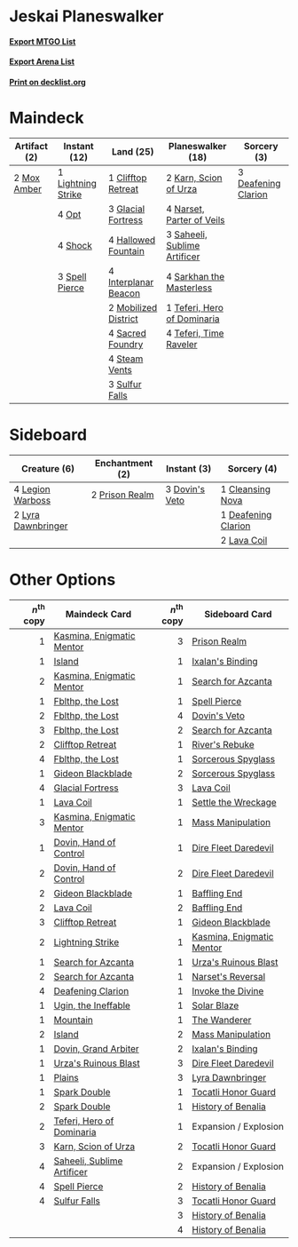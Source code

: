 # Jeskai Planeswalker

#### [Export MTGO List](../collection/Jeskai%20Planeswalker/Jeskai%20Planeswalker.txt)
#### [Export Arena List](../collection/Jeskai%20Planeswalker/Jeskai%20Planeswalker_arena.txt)
#### [Print on decklist.org](http://decklist.org/?deckmain=1%09Clifftop%20Retreat%0A3%09Deafening%20Clarion%0A3%09Glacial%20Fortress%0A4%09Hallowed%20Fountain%0A4%09Interplanar%20Beacon%0A2%09Karn,%20Scion%20of%20Urza%0A1%09Lightning%20Strike%0A2%09Mobilized%20District%0A2%09Mox%20Amber%0A4%09Narset,%20Parter%20of%20Veils%0A4%09Opt%0A4%09Sacred%20Foundry%0A3%09Saheeli,%20Sublime%20Artificer%0A4%09Sarkhan%20the%20Masterless%0A4%09Shock%0A3%09Spell%20Pierce%0A4%09Steam%20Vents%0A3%09Sulfur%20Falls%0A1%09Teferi,%20Hero%20of%20Dominaria%0A4%09Teferi,%20Time%20Raveler&deckside=1%09Cleansing%20Nova%0A1%09Deafening%20Clarion%0A3%09Dovin's%20Veto%0A2%09Lava%20Coil%0A4%09Legion%20Warboss%0A2%09Lyra%20Dawnbringer%0A2%09Prison%20Realm)
# Maindeck

|                                     Artifact (2)                                     |                                        Instant (12)                                         |                                           Land (25)                                           |                                           Planeswalker (18)                                           |                                         Sorcery (3)                                          |
|--------------------------------------------------------------------------------------|---------------------------------------------------------------------------------------------|-----------------------------------------------------------------------------------------------|-------------------------------------------------------------------------------------------------------|----------------------------------------------------------------------------------------------|
|2 [Mox Amber](http://gatherer.wizards.com/Pages/Card/Details.aspx?multiverseid=443112)|1 [Lightning Strike](http://gatherer.wizards.com/Pages/Card/Details.aspx?multiverseid=383299)|1 [Clifftop Retreat](http://gatherer.wizards.com/Pages/Card/Details.aspx?multiverseid=443127)  |2 [Karn, Scion of Urza](http://gatherer.wizards.com/Pages/Card/Details.aspx?multiverseid=442889)       |3 [Deafening Clarion](http://gatherer.wizards.com/Pages/Card/Details.aspx?multiverseid=452915)|
|                                                                                      |4 [Opt](http://gatherer.wizards.com/Pages/Card/Details.aspx?multiverseid=442948)             |3 [Glacial Fortress](http://gatherer.wizards.com/Pages/Card/Details.aspx?multiverseid=190562)  |4 [Narset, Parter of Veils](http://gatherer.wizards.com/Pages/Card/Details.aspx?multiverseid=460988)   |                                                                                              |
|                                                                                      |4 [Shock](http://gatherer.wizards.com/Pages/Card/Details.aspx?multiverseid=129732)           |4 [Hallowed Fountain](http://gatherer.wizards.com/Pages/Card/Details.aspx?multiverseid=97071)  |3 [Saheeli, Sublime Artificer](http://gatherer.wizards.com/Pages/Card/Details.aspx?multiverseid=461161)|                                                                                              |
|                                                                                      |3 [Spell Pierce](http://gatherer.wizards.com/Pages/Card/Details.aspx?multiverseid=425876)    |4 [Interplanar Beacon](http://gatherer.wizards.com/Pages/Card/Details.aspx?multiverseid=461174)|4 [Sarkhan the Masterless](http://gatherer.wizards.com/Pages/Card/Details.aspx?multiverseid=461070)    |                                                                                              |
|                                                                                      |                                                                                             |2 [Mobilized District](http://gatherer.wizards.com/Pages/Card/Details.aspx?multiverseid=461176)|1 [Teferi, Hero of Dominaria](http://gatherer.wizards.com/Pages/Card/Details.aspx?multiverseid=443095) |                                                                                              |
|                                                                                      |                                                                                             |4 [Sacred Foundry](http://gatherer.wizards.com/Pages/Card/Details.aspx?multiverseid=405106)    |4 [Teferi, Time Raveler](http://gatherer.wizards.com/Pages/Card/Details.aspx?multiverseid=461148)      |                                                                                              |
|                                                                                      |                                                                                             |4 [Steam Vents](http://gatherer.wizards.com/Pages/Card/Details.aspx?multiverseid=405109)       |                                                                                                       |                                                                                              |
|                                                                                      |                                                                                             |3 [Sulfur Falls](http://gatherer.wizards.com/Pages/Card/Details.aspx?multiverseid=443135)      |                                                                                                       |                                                                                              |


# Sideboard

|                                        Creature (6)                                         |                                     Enchantment (2)                                     |                                       Instant (3)                                       |                                         Sorcery (4)                                          |
|---------------------------------------------------------------------------------------------|-----------------------------------------------------------------------------------------|-----------------------------------------------------------------------------------------|----------------------------------------------------------------------------------------------|
|4 [Legion Warboss](http://gatherer.wizards.com/Pages/Card/Details.aspx?multiverseid=452859)  |2 [Prison Realm](http://gatherer.wizards.com/Pages/Card/Details.aspx?multiverseid=460953)|3 [Dovin's Veto](http://gatherer.wizards.com/Pages/Card/Details.aspx?multiverseid=461120)|1 [Cleansing Nova](http://gatherer.wizards.com/Pages/Card/Details.aspx?multiverseid=447145)   |
|2 [Lyra Dawnbringer](http://gatherer.wizards.com/Pages/Card/Details.aspx?multiverseid=442914)|                                                                                         |                                                                                         |1 [Deafening Clarion](http://gatherer.wizards.com/Pages/Card/Details.aspx?multiverseid=452915)|
|                                                                                             |                                                                                         |                                                                                         |2 [Lava Coil](http://gatherer.wizards.com/Pages/Card/Details.aspx?multiverseid=452858)        |


# Other Options

|*n*<sup>th</sup> copy|                                            Maindeck Card                                            |*n*<sup>th</sup> copy|                                           Sideboard Card                                           |
|--------------------:|-----------------------------------------------------------------------------------------------------|--------------------:|----------------------------------------------------------------------------------------------------|
|                    1|[Kasmina, Enigmatic Mentor](http://gatherer.wizards.com/Pages/Card/Details.aspx?multiverseid=460983) |                    3|[Prison Realm](http://gatherer.wizards.com/Pages/Card/Details.aspx?multiverseid=460953)             |
|                    1|[Island](http://gatherer.wizards.com/Pages/Card/Details.aspx?multiverseid=439857)                    |                    1|[Ixalan's Binding](http://gatherer.wizards.com/Pages/Card/Details.aspx?multiverseid=435168)         |
|                    2|[Kasmina, Enigmatic Mentor](http://gatherer.wizards.com/Pages/Card/Details.aspx?multiverseid=460983) |                    1|[Search for Azcanta](http://gatherer.wizards.com/Pages/Card/Details.aspx?multiverseid=435226)       |
|                    1|[Fblthp, the Lost](http://gatherer.wizards.com/Pages/Card/Details.aspx?multiverseid=460977)          |                    1|[Spell Pierce](http://gatherer.wizards.com/Pages/Card/Details.aspx?multiverseid=425876)             |
|                    2|[Fblthp, the Lost](http://gatherer.wizards.com/Pages/Card/Details.aspx?multiverseid=460977)          |                    4|[Dovin's Veto](http://gatherer.wizards.com/Pages/Card/Details.aspx?multiverseid=461120)             |
|                    3|[Fblthp, the Lost](http://gatherer.wizards.com/Pages/Card/Details.aspx?multiverseid=460977)          |                    2|[Search for Azcanta](http://gatherer.wizards.com/Pages/Card/Details.aspx?multiverseid=435226)       |
|                    2|[Clifftop Retreat](http://gatherer.wizards.com/Pages/Card/Details.aspx?multiverseid=443127)          |                    1|[River's Rebuke](http://gatherer.wizards.com/Pages/Card/Details.aspx?multiverseid=435223)           |
|                    4|[Fblthp, the Lost](http://gatherer.wizards.com/Pages/Card/Details.aspx?multiverseid=460977)          |                    1|[Sorcerous Spyglass](http://gatherer.wizards.com/Pages/Card/Details.aspx?multiverseid=435407)       |
|                    1|[Gideon Blackblade](http://gatherer.wizards.com/Pages/Card/Details.aspx?multiverseid=463943)         |                    2|[Sorcerous Spyglass](http://gatherer.wizards.com/Pages/Card/Details.aspx?multiverseid=435407)       |
|                    4|[Glacial Fortress](http://gatherer.wizards.com/Pages/Card/Details.aspx?multiverseid=190562)          |                    3|[Lava Coil](http://gatherer.wizards.com/Pages/Card/Details.aspx?multiverseid=452858)                |
|                    1|[Lava Coil](http://gatherer.wizards.com/Pages/Card/Details.aspx?multiverseid=452858)                 |                    1|[Settle the Wreckage](http://gatherer.wizards.com/Pages/Card/Details.aspx?multiverseid=435186)      |
|                    3|[Kasmina, Enigmatic Mentor](http://gatherer.wizards.com/Pages/Card/Details.aspx?multiverseid=460983) |                    1|[Mass Manipulation](http://gatherer.wizards.com/Pages/Card/Details.aspx?multiverseid=457186)        |
|                    1|[Dovin, Hand of Control](http://gatherer.wizards.com/Pages/Card/Details.aspx?multiverseid=461156)    |                    1|[Dire Fleet Daredevil](http://gatherer.wizards.com/Pages/Card/Details.aspx?multiverseid=439756)     |
|                    2|[Dovin, Hand of Control](http://gatherer.wizards.com/Pages/Card/Details.aspx?multiverseid=461156)    |                    2|[Dire Fleet Daredevil](http://gatherer.wizards.com/Pages/Card/Details.aspx?multiverseid=439756)     |
|                    2|[Gideon Blackblade](http://gatherer.wizards.com/Pages/Card/Details.aspx?multiverseid=463943)         |                    1|[Baffling End](http://gatherer.wizards.com/Pages/Card/Details.aspx?multiverseid=439658)             |
|                    2|[Lava Coil](http://gatherer.wizards.com/Pages/Card/Details.aspx?multiverseid=452858)                 |                    2|[Baffling End](http://gatherer.wizards.com/Pages/Card/Details.aspx?multiverseid=439658)             |
|                    3|[Clifftop Retreat](http://gatherer.wizards.com/Pages/Card/Details.aspx?multiverseid=443127)          |                    1|[Gideon Blackblade](http://gatherer.wizards.com/Pages/Card/Details.aspx?multiverseid=463943)        |
|                    2|[Lightning Strike](http://gatherer.wizards.com/Pages/Card/Details.aspx?multiverseid=383299)          |                    1|[Kasmina, Enigmatic Mentor](http://gatherer.wizards.com/Pages/Card/Details.aspx?multiverseid=460983)|
|                    1|[Search for Azcanta](http://gatherer.wizards.com/Pages/Card/Details.aspx?multiverseid=435226)        |                    1|[Urza's Ruinous Blast](http://gatherer.wizards.com/Pages/Card/Details.aspx?multiverseid=442927)     |
|                    2|[Search for Azcanta](http://gatherer.wizards.com/Pages/Card/Details.aspx?multiverseid=435226)        |                    1|[Narset's Reversal](http://gatherer.wizards.com/Pages/Card/Details.aspx?multiverseid=460989)        |
|                    4|[Deafening Clarion](http://gatherer.wizards.com/Pages/Card/Details.aspx?multiverseid=452915)         |                    1|[Invoke the Divine](http://gatherer.wizards.com/Pages/Card/Details.aspx?multiverseid=442910)        |
|                    1|[Ugin, the Ineffable](http://gatherer.wizards.com/Pages/Card/Details.aspx?multiverseid=460929)       |                    1|[Solar Blaze](http://gatherer.wizards.com/Pages/Card/Details.aspx?multiverseid=461143)              |
|                    1|[Mountain](http://gatherer.wizards.com/Pages/Card/Details.aspx?multiverseid=439859)                  |                    1|[The Wanderer](http://gatherer.wizards.com/Pages/Card/Details.aspx?multiverseid=460964)             |
|                    2|[Island](http://gatherer.wizards.com/Pages/Card/Details.aspx?multiverseid=439857)                    |                    2|[Mass Manipulation](http://gatherer.wizards.com/Pages/Card/Details.aspx?multiverseid=457186)        |
|                    1|[Dovin, Grand Arbiter](http://gatherer.wizards.com/Pages/Card/Details.aspx?multiverseid=457311)      |                    2|[Ixalan's Binding](http://gatherer.wizards.com/Pages/Card/Details.aspx?multiverseid=435168)         |
|                    1|[Urza's Ruinous Blast](http://gatherer.wizards.com/Pages/Card/Details.aspx?multiverseid=442927)      |                    3|[Dire Fleet Daredevil](http://gatherer.wizards.com/Pages/Card/Details.aspx?multiverseid=439756)     |
|                    1|[Plains](http://gatherer.wizards.com/Pages/Card/Details.aspx?multiverseid=439856)                    |                    3|[Lyra Dawnbringer](http://gatherer.wizards.com/Pages/Card/Details.aspx?multiverseid=442914)         |
|                    1|[Spark Double](http://gatherer.wizards.com/Pages/Card/Details.aspx?multiverseid=460995)              |                    1|[Tocatli Honor Guard](http://gatherer.wizards.com/Pages/Card/Details.aspx?multiverseid=435194)      |
|                    2|[Spark Double](http://gatherer.wizards.com/Pages/Card/Details.aspx?multiverseid=460995)              |                    1|[History of Benalia](http://gatherer.wizards.com/Pages/Card/Details.aspx?multiverseid=442909)       |
|                    2|[Teferi, Hero of Dominaria](http://gatherer.wizards.com/Pages/Card/Details.aspx?multiverseid=443095) |                    1|Expansion / Explosion                                                                               |
|                    3|[Karn, Scion of Urza](http://gatherer.wizards.com/Pages/Card/Details.aspx?multiverseid=442889)       |                    2|[Tocatli Honor Guard](http://gatherer.wizards.com/Pages/Card/Details.aspx?multiverseid=435194)      |
|                    4|[Saheeli, Sublime Artificer](http://gatherer.wizards.com/Pages/Card/Details.aspx?multiverseid=461161)|                    2|Expansion / Explosion                                                                               |
|                    4|[Spell Pierce](http://gatherer.wizards.com/Pages/Card/Details.aspx?multiverseid=425876)              |                    2|[History of Benalia](http://gatherer.wizards.com/Pages/Card/Details.aspx?multiverseid=442909)       |
|                    4|[Sulfur Falls](http://gatherer.wizards.com/Pages/Card/Details.aspx?multiverseid=443135)              |                    3|[Tocatli Honor Guard](http://gatherer.wizards.com/Pages/Card/Details.aspx?multiverseid=435194)      |
|                     |                                                                                                     |                    3|[History of Benalia](http://gatherer.wizards.com/Pages/Card/Details.aspx?multiverseid=442909)       |
|                     |                                                                                                     |                    4|[History of Benalia](http://gatherer.wizards.com/Pages/Card/Details.aspx?multiverseid=442909)       |

